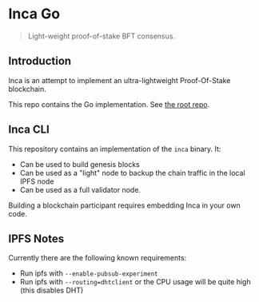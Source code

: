 # Inca Go

> Light-weight proof-of-stake BFT consensus.

## Introduction

Inca is an attempt to implement an ultra-lightweight Proof-Of-Stake blockchain.

This repo contains the Go implementation. See [the root repo](https://github.com/aperturerobotics/inca).

## Inca CLI

This repository contains an implementation of the `inca` binary. It:

 - Can be used to build genesis blocks 
 - Can be used as a "light" node to backup the chain traffic in the local IPFS node
 - Can be used as a full validator node.
 
Building a blockchain participant requires embedding Inca in your own code.

## IPFS Notes

Currently there are the following known requirements:

 - Run ipfs with `--enable-pubsub-experiment`
 - Run ipfs with `--routing=dhtclient` or the CPU usage will be quite high (this disables DHT)
